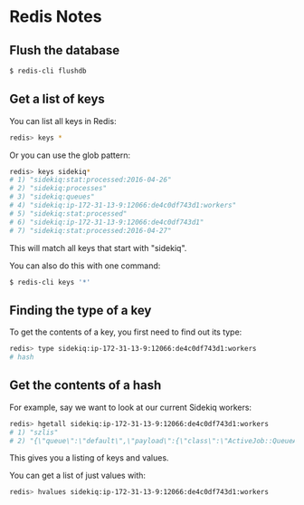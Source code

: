 # Redis Notes

## Flush the database

```bash
$ redis-cli flushdb
```

## Get a list of keys

You can list all keys in Redis:

```bash
redis> keys *
```

Or you can use the glob pattern:

```bash
redis> keys sidekiq*
# 1) "sidekiq:stat:processed:2016-04-26"
# 2) "sidekiq:processes"
# 3) "sidekiq:queues"
# 4) "sidekiq:ip-172-31-13-9:12066:de4c0df743d1:workers"
# 5) "sidekiq:stat:processed"
# 6) "sidekiq:ip-172-31-13-9:12066:de4c0df743d1"
# 7) "sidekiq:stat:processed:2016-04-27"
```

This will match all keys that start with "sidekiq".

You can also do this with one command:

```bash
$ redis-cli keys '*'
```

## Finding the type of a key

To get the contents of a key, you first need to find out its type:

```bash
redis> type sidekiq:ip-172-31-13-9:12066:de4c0df743d1:workers
# hash
```

## Get the contents of a hash

For example, say we want to look at our current Sidekiq workers:

```bash
redis> hgetall sidekiq:ip-172-31-13-9:12066:de4c0df743d1:workers
# 1) "szlis"
# 2) "{\"queue\":\"default\",\"payload\":{\"class\":\"ActiveJob::QueueAdapters::SidekiqAdapter::JobWrapper\",\"wrapped\":\"CreateForecastJobForTrancheVersion\",\"queue\":\"default\",\"args\":[{\"job_class\":\"CreateForecastJobForTrancheVersion\",\"job_id\":\"70c29af0-196a-4902-b035-02808291ac38\",\"queue_name\":\"default\",\"arguments\":[8],\"locale\":\"en\"}],\"retry\":true,\"jid\":\"304a418b3cb89bdcef7e7ace\",\"created_at\":1461714639.5868776,\"enqueued_at\":1461714639.5869234},\"run_at\":1461714641}"
```

This gives you a listing of keys and values.

You can get a list of just values with:

```bash
redis> hvalues sidekiq:ip-172-31-13-9:12066:de4c0df743d1:workers
```